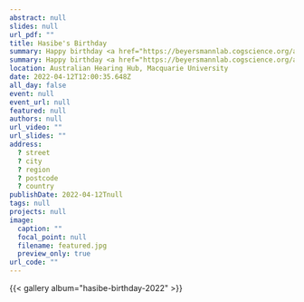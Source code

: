 ```yaml
---
abstract: null
slides: null
url_pdf: ""
title: Hasibe's Birthday
summary: Happy birthday <a href="https://beyersmannlab.cogscience.org/author/dr.-hasibe-kahraman/" target="_blank">Hasibe Kahraman</a>!
summary: Happy birthday <a href="https://beyersmannlab.cogscience.org/author/dr.-hasibe-kahraman/" target="_blank">Hasibe Kahraman</a>!
location: Australian Hearing Hub, Macquarie University
date: 2022-04-12T12:00:35.648Z
all_day: false
event: null
event_url: null
featured: null
authors: null
url_video: ""
url_slides: ""
address:
  ? street
  ? city
  ? region
  ? postcode
  ? country
publishDate: 2022-04-12Tnull
tags: null
projects: null
image:
  caption: ""
  focal_point: null
  filename: featured.jpg
  preview_only: true
url_code: ""
---
```


{{< gallery album="hasibe-birthday-2022" >}}
